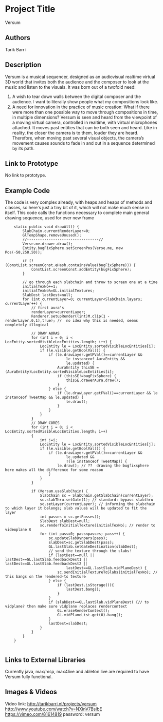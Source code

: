 # Project Title
Versum

## Authors
Tarik Barri

## Description
Versum is a musical sequencer, designed as an audiovisual realtime virtual 3D world that invites both the audience and the composer to look at the music and listen to the visuals. It was born out of a twofold need: 
1.	A wish to tear down walls between the digital composer and the audience. I want to literally show people what my compositions look like. 
2.	A need for innovation in the practice of music creation: What if there were more than one possible way to move through compositions in time, in multiple dimensions?
 Versum is seen and heard from the viewpoint of a moving virtual camera, controlled in realtime, with virtual microphones attached. It moves past entities that can be both seen and heard. Like in reality, the closer the camera is to them, louder they are heard. Therefore, when moving past several visual objects, the camera’s movement causes sounds to fade in and out in a sequence determined by its path.

## Link to Prototype
No link to prototype.

## Example Code
The code is very complex already, with heaps and heaps of methods and classes, so here's just a tiny bit of it, which will not make much sense in itself. This code calls the functions necessary to complete main general drawing sequence, used for ever new frame
```
    static public void drawAll() {
        SlabChain.currentRenderLayer=0;
        GlTempShape.removeUnused();
        //---------------------------------//
        Verse.me.drawer.draw();
        Entity.bugFixSphere.setScreenPos(Verse.me, new Pos(-50,250,50));

        if (!(ConstList.screenConst.eHash.containsValue(bugFixSphere))) {
            ConstList.screenConst.addEntity(bugFixSphere);
        }   

        // go through each slabchain and throw to screen one at a time
        initialTexNo+=1;
        initialTexNo%=GL.initialTextures;
        SlabDest lastDest=null;
        for (int currentLayer=0; currentLayer<SlabChain.layers; currentLayer++) {
            // first aura's
            renderLayer=currentLayer;
            Renderer.setupRender((int)M.clip(1 - renderLayer,0,1),true); //  no idea why this is needed, seems completely illogical

            // DRAW AURAS
            for (int i = 0; i < LocEntity.sortedVisibleLocEntities.length; i++) {
                LocEntity le = LocEntity.sortedVisibleLocEntities[i];
                if (le.visible.getBoolVal()) {
                    if (le.drawLayer.getFVal()==currentLayer && 
                            le instanceof AuraEntity &&
                            le.updated) {
                        AuraEntity thisSE = (AuraEntity)LocEntity.sortedVisibleLocEntities[i];
                        if (thisSE!=bugFixSphere) {
                            thisSE.drawerAura.draw();
                        }
                    } else {
                        if (le.drawLayer.getFVal()==currentLayer && le instanceof TweetMap && le.updated) {
                            le.draw();
                        }
                    }
                }
            }
            // DRAW CORES
            for (int i = 0; i < LocEntity.sortedVisibleLocEntities.length; i++)
            {
                int j=i;
                LocEntity le = LocEntity.sortedVisibleLocEntities[j];
                if (le.visible.getBoolVal()) {
                    if (le.drawLayer.getFVal()==currentLayer &&
                            le.updated &&
                            !(le instanceof TweetMap)) {
                        le.draw(); // ??  drawing the bugfixsphere here makes all the difference for some reason
                    }
                }
            }
            
            if (Versum.useSlabChain) {
                SlabChain sc = SlabChain.getSlabChain(currentLayer);
                sc.slabThru.setGate(1); // standard: bypass slabthru
                sc.setLayer(currentLayer); // informing the slabchain to which layer it belongs; slab values will be updated to fit the layer
                int passes = sc.getPasses();
                SlabDest slabDest=null;
                sc.renderToInitialTexture(initialTexNo); // render to videoplane 0
                for (int pass=0; pass<passes; pass++) {
                    sc.updateSlabDynpars(pass);
                    slabDest=sc.getSlabDest(pass);
                    GL.lastSlab.setGateDestination(slabDest);
                    // send the texture through the slabs!
                    if (lastDest==null || lastDest==GL.lastSlab.feedbackDest1 || lastDest==GL.lastSlab.feedbackDest2 ||
                            lastDest==GL.lastSlab.vidPlaneDest) {
                        sc.sendInitialTextureToSlabs(initialTexNo); // this bangs on the rendered-to texture
                    } else {
                        if (lastDest.isStorage()){
                            lastDest.bang();
                        }
                    }
                    if (slabDest==GL.lastSlab.vidPlaneDest) {// to vidplane? then make sure vidplane replaces rendercontext
                        GL.eraseRenderContext();
                        GL.vidPlaneList.get(0).bang();
                    }                    
                    lastDest=slabDest;
                }
            }
        }
    }
    
```
## Links to External Libraries
Currently java, max/msp, max4live and ableton live are required to have Versum fully functional.

## Images & Videos
Video link: http://tarikbarri.nl/projects/versum
http://www.youtube.com/watch?v=NXinV7BsIbE
https://vimeo.com/81614819 password: versum

